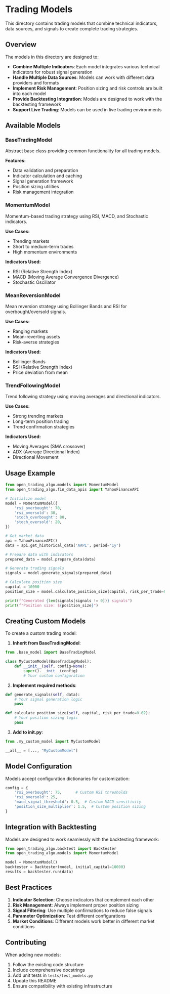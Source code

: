 # Trading Models

This directory contains trading models that combine technical indicators, data sources, and signals to create complete trading strategies.

## Overview

The models in this directory are designed to:

- **Combine Multiple Indicators**: Each model integrates various technical indicators for robust signal generation
- **Handle Multiple Data Sources**: Models can work with different data providers and formats
- **Implement Risk Management**: Position sizing and risk controls are built into each model
- **Provide Backtesting Integration**: Models are designed to work with the backtesting framework
- **Support Live Trading**: Models can be used in live trading environments

## Available Models

### BaseTradingModel
Abstract base class providing common functionality for all trading models.

**Features:**
- Data validation and preparation
- Indicator calculation and caching
- Signal generation framework
- Position sizing utilities
- Risk management integration

### MomentumModel
Momentum-based trading strategy using RSI, MACD, and Stochastic indicators.

**Use Cases:**
- Trending markets
- Short to medium-term trades
- High momentum environments

**Indicators Used:**
- RSI (Relative Strength Index)
- MACD (Moving Average Convergence Divergence)
- Stochastic Oscillator

### MeanReversionModel
Mean reversion strategy using Bollinger Bands and RSI for overbought/oversold signals.

**Use Cases:**
- Ranging markets
- Mean-reverting assets
- Risk-averse strategies

**Indicators Used:**
- Bollinger Bands
- RSI (Relative Strength Index)
- Price deviation from mean

### TrendFollowingModel
Trend following strategy using moving averages and directional indicators.

**Use Cases:**
- Strong trending markets
- Long-term position trading
- Trend confirmation strategies

**Indicators Used:**
- Moving Averages (SMA crossover)
- ADX (Average Directional Index)
- Directional Movement

## Usage Example

```python
from open_trading_algo.models import MomentumModel
from open_trading_algo.fin_data_apis import YahooFinanceAPI

# Initialize model
model = MomentumModel({
    'rsi_overbought': 70,
    'rsi_oversold': 30,
    'stoch_overbought': 80,
    'stoch_oversold': 20,
})

# Get market data
api = YahooFinanceAPI()
data = api.get_historical_data('AAPL', period='1y')

# Prepare data with indicators
prepared_data = model.prepare_data(data)

# Generate trading signals
signals = model.generate_signals(prepared_data)

# Calculate position size
capital = 10000
position_size = model.calculate_position_size(capital, risk_per_trade=0.02)

print(f"Generated {len(signals[signals != 0])} signals")
print(f"Position size: ${position_size}")
```

## Creating Custom Models

To create a custom trading model:

1. **Inherit from BaseTradingModel**:
```python
from .base_model import BaseTradingModel

class MyCustomModel(BaseTradingModel):
    def __init__(self, config=None):
        super().__init__(config)
        # Your custom configuration
```

2. **Implement required methods**:
```python
def generate_signals(self, data):
    # Your signal generation logic
    pass

def calculate_position_size(self, capital, risk_per_trade=0.02):
    # Your position sizing logic
    pass
```

3. **Add to __init__.py**:
```python
from .my_custom_model import MyCustomModel

__all__ = [..., "MyCustomModel"]
```

## Model Configuration

Models accept configuration dictionaries for customization:

```python
config = {
    'rsi_overbought': 75,      # Custom RSI thresholds
    'rsi_oversold': 25,
    'macd_signal_threshold': 0.5,  # Custom MACD sensitivity
    'position_size_multiplier': 1.5,  # Custom position sizing
}
```

## Integration with Backtesting

Models are designed to work seamlessly with the backtesting framework:

```python
from open_trading_algo.backtest import Backtester
from open_trading_algo.models import MomentumModel

model = MomentumModel()
backtester = Backtester(model, initial_capital=10000)
results = backtester.run(data)
```

## Best Practices

1. **Indicator Selection**: Choose indicators that complement each other
2. **Risk Management**: Always implement proper position sizing
3. **Signal Filtering**: Use multiple confirmations to reduce false signals
4. **Parameter Optimization**: Test different configurations
5. **Market Conditions**: Different models work better in different market conditions

## Contributing

When adding new models:

1. Follow the existing code structure
2. Include comprehensive docstrings
3. Add unit tests in `tests/test_models.py`
4. Update this README
5. Ensure compatibility with existing infrastructure
